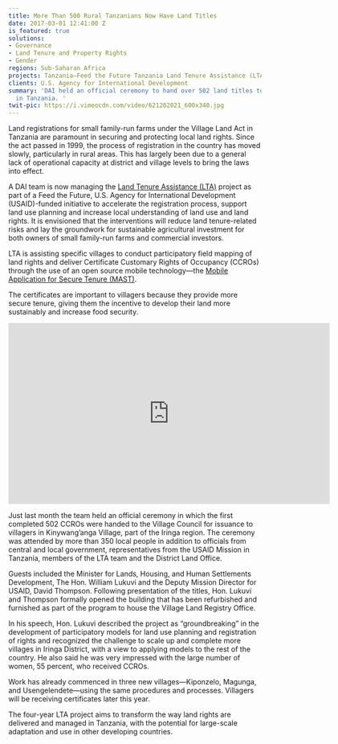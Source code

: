 ```yaml
---
title: More Than 500 Rural Tanzanians Now Have Land Titles
date: 2017-03-01 12:41:00 Z
is_featured: true
solutions:
- Governance
- Land Tenure and Property Rights
- Gender
regions: Sub-Saharan Africa
projects: Tanzania—Feed the Future Tanzania Land Tenure Assistance (LTA)
clients: U.S. Agency for International Development
summary: 'DAI held an official ceremony to hand over 502 land titles to villagers
  in Tanzania. '
twit-pic: https://i.vimeocdn.com/video/621202021_600x340.jpg
---
```


Land registrations for small family-run farms under the Village Land Act in Tanzania are paramount in securing and protecting local land rights. Since the act passed in 1999, the process of registration in the country has moved slowly, particularly in rural areas. This has largely been due to a general lack of operational capacity at district and village levels to bring the laws into effect. 

<!--more-->

A DAI team is now managing the [Land Tenure Assistance (LTA)](https://www.dai.com/our-work/projects/tanzania-feed-future-tanzania-land-tenure-assistance-lta) project as part of a Feed the Future, U.S. Agency for International Development (USAID)-funded initiative to accelerate the registration process, support land use planning and increase local understanding of land use and land rights. It is envisioned that the interventions will reduce land tenure-related risks and lay the groundwork for sustainable agricultural investment for both owners of small family-run farms and commercial investors.

LTA is assisting specific villages to conduct participatory field mapping of land rights and deliver Certificate Customary Rights of Occupancy (CCROs) through the use of an open source mobile technology—the [Mobile Application for Secure Tenure (MAST)](https://www.land-links.org/2016/03/usaids-mobile-application-secure-tenure-mast/).  

The certificates are important to villagers because they provide more secure tenure, giving them the incentive to develop their land more sustainably and increase food security.

<iframe src="https://player.vimeo.com/video/206238160" width="640" height="360" frameborder="0" webkitallowfullscreen mozallowfullscreen allowfullscreen></iframe>

Just last month the team held an official ceremony in which the first completed 502 CCROs were handed to the Village Council for issuance to villagers in Kinywang’anga Village, part of the Iringa region. The ceremony was attended by more than 350 local people in addition to officials from central and local government, representatives from the USAID Mission in Tanzania, members of the LTA team and the District Land Office.

Guests included the Minister for Lands, Housing, and Human Settlements Development, The Hon. William Lukuvi and the Deputy Mission Director for USAID, David Thompson. Following presentation of the titles, Hon. Lukuvi and Thompson formally opened the building that has been refurbished and furnished as part of the program to house the Village Land Registry Office.

In his speech, Hon. Lukuvi described the project as “groundbreaking” in the development of participatory models for land use planning and registration of rights and recognized the challenge to scale up and complete more villages in Iringa District, with a view to applying models to the rest of the country. He also said he was very impressed with the large number of women, 55 percent, who received CCROs. 

Work has already commenced in three new villages—Kiponzelo, Magunga, and Usengelendete—using the same procedures and processes. Villagers will be receiving certificates later this year. 

The four-year LTA project aims to transform the way land rights are delivered and managed in Tanzania, with the potential for large-scale adaptation and use in other developing countries.